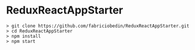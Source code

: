 # ReduxReactAppStarter

```
> git clone https://github.com/fabriciobedin/ReduxReactAppStarter.git
> cd ReduxReactAppStarter
> npm install
> npm start
```
